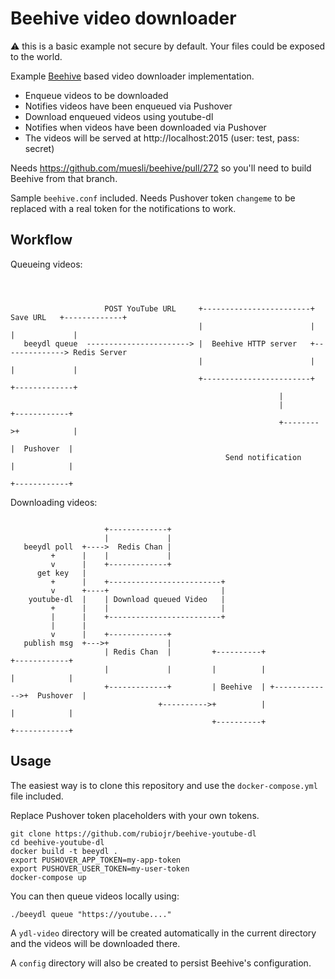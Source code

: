 # Beehive video downloader

⚠️  this is a basic example not secure by default. Your files could be exposed to the world.

Example [Beehive](https://github.com/muesli/beehive) based video downloader implementation.

* Enqueue videos to be downloaded
* Notifies videos have been enqueued via Pushover
* Download enqueued videos using youtube-dl
* Notifies when videos have been downloaded via Pushover
* The videos will be served at http://localhost:2015 (user: test, pass: secret)

Needs https://github.com/muesli/beehive/pull/272 so you'll need to build Beehive from that branch.

Sample `beehive.conf` included. Needs Pushover token `changeme` to be replaced with a real token for the notifications to work.

## Workflow

Queueing videos:

```



                     POST YouTube URL     +------------------------+   Save URL   +-------------+
                                          |                        |              |             |
   beeydl queue  -----------------------> |  Beehive HTTP server   +--------------> Redis Server
                                          |                        |              |             |
                                          +------------------------+              +-------------+
                                                            |
                                                            |         +------------+
                                                            +-------->+            |
                                                                      |  Pushover  |
                                                Send notification     |            |
                                                                      +------------+

```

Downloading videos:

```

                     +-------------+
                     |             |
   beeydl poll  +---->  Redis Chan |
         +      |    |             |
         v      |    +-------------+
      get key   |
         +      |    +-------------------------+
         v      +----+                         |
    youtube-dl  |    | Download queued Video   |
         +      |    |                         |
         |      |    +-------------------------+
         |      |
         v      |    +-------------+
   publish msg  +--->+             |
                     | Redis Chan  |         +----------+                +------------+
                     |             |         |          |                |            |
                     +-------------+         | Beehive  | +------------->+  Pushover  |
                                 +---------->+          |                |            |
                                             +----------+                +------------+
```

## Usage

The easiest way is to clone this repository and use the `docker-compose.yml` file included.

Replace Pushover token placeholders with your own tokens.

```
git clone https://github.com/rubiojr/beehive-youtube-dl
cd beehive-youtube-dl
docker build -t beeydl .
export PUSHOVER_APP_TOKEN=my-app-token
export PUSHOVER_USER_TOKEN=my-user-token
docker-compose up
```

You can then queue videos locally using:

```
./beeydl queue "https://youtube...."
```

A `ydl-video` directory will be created automatically in the current directory and the videos will be downloaded there.

A `config` directory will also be created to persist Beehive's configuration. 
